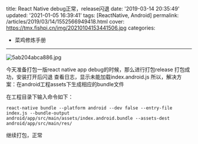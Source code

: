 title: React Native debug正常，release闪退
date: '2019-03-14 20:35:49'
updated: '2021-01-05 16:39:41'
tags: [ReactNative, Android]
permalink: /articles/2019/03/14/1552566949418.html
cover: https://tmx.fishpi.cn/img/20210104153441506.jpg
categories: 
- 菜鸡修炼手册
---
![5ab204abca886.jpg](https://tmx.fishpi.cn/img/20210104153441506.jpg)

今天准备打包一版react native app
debug的时候，那么进行打包release
打包成功，安装打开后闪退
查看日志，显示未能加载index.android.js
所以，解决方案：在android工程assets下生成相应的bundle文件

在工程目录下输入命令如下：

```
react-native bundle --platform android --dev false --entry-file index.js --bundle-output android/app/src/main/assets/index.android.bundle --assets-dest android/app/src/main/res/
```

继续打包，正常

